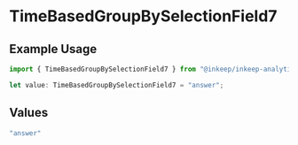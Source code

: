 # TimeBasedGroupBySelectionField7

## Example Usage

```typescript
import { TimeBasedGroupBySelectionField7 } from "@inkeep/inkeep-analytics/models/components";

let value: TimeBasedGroupBySelectionField7 = "answer";
```

## Values

```typescript
"answer"
```